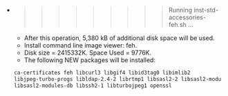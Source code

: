 * >>>>>>>>> Running inst-std-accessories-feh.sh ...
  * After this operation, 5,380 kB of additional disk space will be used.
  * Install command line image viewer: feh.
  * Disk size = 2415332K. Space Used = 9776K.
  * The following NEW packages will be installed:
  ```bash
  ca-certificates feh libcurl3 libgif4 libid3tag0 libimlib2
  libjpeg-turbo-progs libldap-2.4-2 librtmp1 libsasl2-2 libsasl2-modules
  libsasl2-modules-db libssh2-1 libturbojpeg1 openssl
  ```
